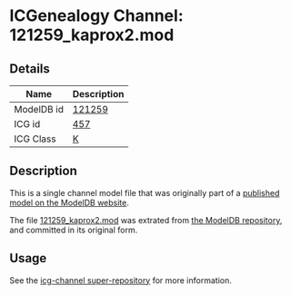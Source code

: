 # ICGenealogy Channel: 121259\_kaprox2.mod

## Details

Name | Description
---- | -----------
ModelDB id | [121259](http://senselab.med.yale.edu/ModelDB/ShowModel.cshtml?model=121259)
ICG id | [457](http://icg.neurotheory.ox.ac.uk/channels/1/457)
ICG Class | [K](http://icg.neurotheory.ox.ac.uk/channels/1)

## Description

This is a single channel model file that was originally part of a [published model on the ModelDB website](http://senselab.med.yale.edu/mModelDB/ShowModel.cshtml?model=121259).

The file [121259\_kaprox2.mod](121259_kaprox2.mod) was extrated from [the ModelDB repository](http://senselab.med.yale.edu/ModelDB/ShowModel.cshtml?model=121259), and committed in its original form.

## Usage

See the [icg-channel super-repository](https://github.com/icgenealogy/icg-channels) for more information.